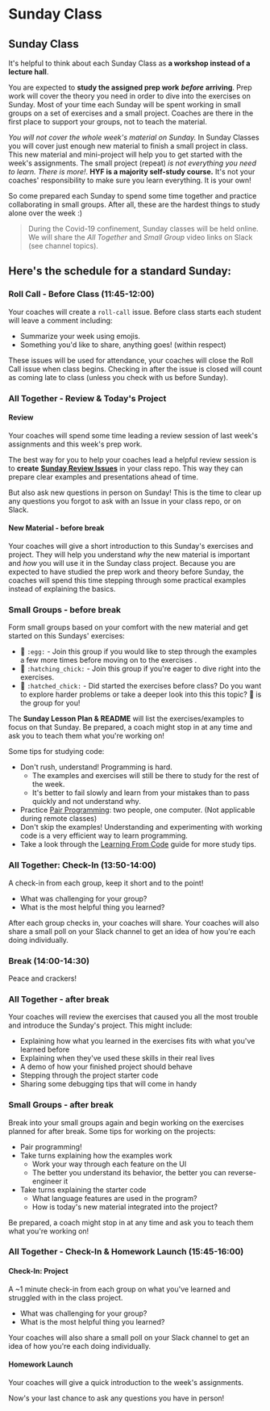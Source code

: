 # Sunday Class

## Sunday Class

It's helpful to think about each Sunday Class as **a workshop instead of a lecture hall**.

You are expected to **study the assigned prep work** _**before**_ **arriving**. Prep work will cover the theory you need in order to dive into the exercises on Sunday. Most of your time each Sunday will be spent working in small groups on a set of exercises and a small project. Coaches are there in the first place to support your groups, not to teach the material.

_You will not cover the whole week's material on Sunday._ In Sunday Classes you will cover just enough new material to finish a small project in class. This new material and mini-project will help you to get started with the week's assignments. The small project \(repeat\) _is not everything you need to learn. There is more!_. **HYF is a majority self-study course.** It's not your coaches' responsibility to make sure you learn everything. It is your own!

So come prepared each Sunday to spend some time together and practice collaborating in small groups. After all, these are the hardest things to study alone over the week :\)

> During the Covid-19 confinement, Sunday classes will be held online. We will share the _All Together_ and _Small Group_ video links on Slack \(see channel topics\).

## Here's the schedule for a standard Sunday:

### Roll Call - Before Class \(11:45-12:00\)

Your coaches will create a `roll-call` issue. Before class starts each student will leave a comment including:

- Summarize your week using emojis.
- Something you'd like to share, anything goes! \(within respect\)

These issues will be used for attendance, your coaches will close the Roll Call issue when class begins. Checking in after the issue is closed will count as coming late to class \(unless you check with us before Sunday\).

### All Together - Review & Today's Project

#### Review

Your coaches will spend some time leading a review session of last week's assignments and this week's prep work.

The best way for you to help your coaches lead a helpful review session is to **create** [**Sunday Review Issues**](https://home.hackyourfuture.be/students/asking-for-help) in your class repo. This way they can prepare clear examples and presentations ahead of time.

But also ask new questions in person on Sunday! This is the time to clear up any questions you forgot to ask with an Issue in your class repo, or on Slack.

#### New Material - before break

Your coaches will give a short introduction to this Sunday's exercises and project. They will help you understand _why_ the new material is important and _how_ you will use it in the Sunday class project. Because you are expected to have studied the prep work and theory before Sunday, the coaches will spend this time stepping through some practical examples instead of explaining the basics.

### Small Groups - before break

Form small groups based on your comfort with the new material and get started on this Sundays' exercises:

- 🥚 `:egg:` - Join this group if you would like to step through the examples a few more times before moving on to the exercises .
- 🐣 `:hatching_chick:` - Join this group if you're eager to dive right into the exercises.
- 🐥 `:hatched_chick:` - Did started the exercises before class? Do you want to explore harder problems or take a deeper look into this this topic? 🐥 is the group for you!

The **Sunday Lesson Plan & README** will list the exercises/examples to focus on that Sunday. Be prepared, a coach might stop in at any time and ask you to teach them what you're working on!

Some tips for studying code:

- Don't rush, understand! Programming is hard.
  - The examples and exercises will still be there to study for the rest of the week.
  - It's better to fail slowly and learn from your mistakes than to pass quickly and not understand why.
- Practice [Pair Programming](https://home.hackyourfuture.be/students/pair-programming): two people, one computer. \(Not applicable during remote classes\)
- Don't skip the examples! Understanding and experimenting with working code is a very efficient way to learn programming.
- Take a look through the [Learning From Code](https://home.hackyourfuture.be/students/learning-from-code) guide for more study tips.

### All Together: Check-In \(13:50-14:00\)

A check-in from each group, keep it short and to the point!

- What was challenging for your group?
- What is the most helpful thing you learned?

After each group checks in, your coaches will share. Your coaches will also share a small poll on your Slack channel to get an idea of how you're each doing individually.

### Break \(14:00-14:30\)

Peace and crackers!

### All Together - after break

Your coaches will review the exercises that caused you all the most trouble and introduce the Sunday's project. This might include:

- Explaining how what you learned in the exercises fits with what you've learned before
- Explaining when they've used these skills in their real lives
- A demo of how your finished project should behave
- Stepping through the project starter code
- Sharing some debugging tips that will come in handy

### Small Groups - after break

Break into your small groups again and begin working on the exercises planned for after break. Some tips for working on the projects:

- Pair programming!
- Take turns explaining how the examples work
  - Work your way through each feature on the UI
  - The better you understand its behavior, the better you can reverse-engineer it
- Take turns explaining the starter code
  - What language features are used in the program?
  - How is today's new material integrated into the project?

Be prepared, a coach might stop in at any time and ask you to teach them what you're working on!

### All Together - Check-In & Homework Launch \(15:45-16:00\)

#### Check-In: Project

A ~1 minute check-in from each group on what you've learned and struggled with in the class project.

- What was challenging for your group?
- What is the most helpful thing you learned?

Your coaches will also share a small poll on your Slack channel to get an idea of how you're each doing individually.

#### Homework Launch

Your coaches will give a quick introduction to the week's assignments.

Now's your last chance to ask any questions you have in person!
